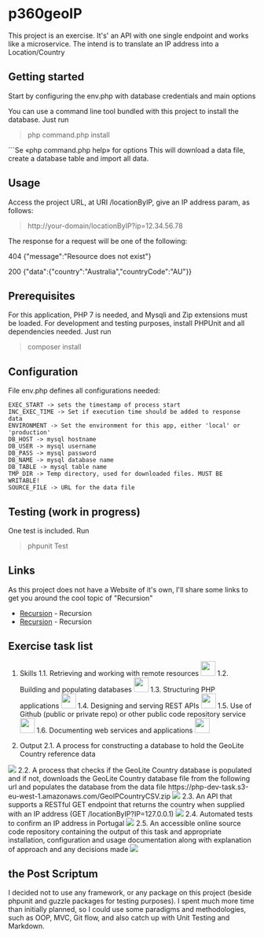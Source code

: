 # p360geoIP

This project is an exercise.
It's' an API with one single endpoint and works like a microservice.
The intend is to translate an IP address into a Location/Country

## Getting started


Start by configuring the env.php with database credentials and main options

You can use a command line tool bundled with this project to install the database. Just run

> php command.php install

´´´Se «php command.php help» for options
This will download a data file, create a database table and import all data.


## Usage

Access the project URL, at URI /locationByIP, give an IP address param, as follows:

> http://your-domain/locationByIP?ip=12.34.56.78

The response for a request will be one of the following:

404		{"message":"Resource does not exist"}

200		{"data":{"country":"Australia","countryCode":"AU"}}


## Prerequisites

For this application, PHP 7 is needed, and Mysqli and Zip extensions must be loaded.
For development and testing purposes, install PHPUnit and all dependencies needed. Just run

> composer install


## Configuration

File env.php defines all configurations needed:

	EXEC_START -> sets the timestamp of process start
	INC_EXEC_TIME -> Set if execution time should be added to response data
	ENVIRONMENT -> Set the environment for this app, either 'local' or 'production'
	DB_HOST -> mysql hostname
	DB_USER -> mysql username
	DB_PASS -> mysql password
	DB_NAME -> mysql database name
	DB_TABLE -> mysql table name
	TMP_DIR -> Temp directory, used for downloaded files. MUST BE WRITABLE!
	SOURCE_FILE -> URL for the data file


## Testing (work in progress)

One test is included. Run

> phpunit Test


## Links

As this project does not have a Website of it's own, I'll share some links to get you around the cool topic of "Recursion"
* [Recursion](https://www.github.com/pmcrealcor/p360geoip/) - Recursion
* [Recursion](https://www.google.com/search/?q=recursion) - Recursion


## Exercise task list

1. Skills
1.1. Retrieving and working with remote resources <img width="30px" src="https://github.com/pmcrealcor/p360geoip/blob/master/check.png?raw=true" />
1.2. Building and populating databases <img width="30px" src="https://github.com/pmcrealcor/p360geoip/blob/master/check.png?raw=true" />
1.3. Structuring PHP applications <img width="30px" src="https://github.com/pmcrealcor/p360geoip/blob/master/check.png?raw=true" />
1.4. Designing and serving REST APIs <img width="30px" src="https://github.com/pmcrealcor/p360geoip/blob/master/check.png?raw=true" />
1.5. Use of Github (public or private repo) or other public code repository service <img width="30px" src="https://github.com/pmcrealcor/p360geoip/blob/master/check.png?raw=true" />
1.6. Documenting web services and applications <img width="30px" src="https://github.com/pmcrealcor/p360geoip/blob/master/check.png?raw=true" />

2. Output
2.1. A process for constructing a database to hold the GeoLite Country reference data
<img src="https://github.com/pmcrealcor/p360geoip/blob/master/check.png?raw=true" />
2.2. A process that checks if the GeoLite Country database is populated and if not, downloads the GeoLite Country database file from the following url and populates the database from the data file https://php-dev-task.s3-eu-west-1.amazonaws.com/GeoIPCountryCSV.zip
<img src="https://github.com/pmcrealcor/p360geoip/blob/master/check.png?raw=true" />
2.3. An API that supports a RESTful GET endpoint that returns the country when supplied with an IP address (GET /locationByIP?IP=127.0.0.1)
<img src="https://github.com/pmcrealcor/p360geoip/blob/master/check.png?raw=true" />
2.4. Automated tests to confirm an IP address in Portugal
<img src="https://github.com/pmcrealcor/p360geoip/blob/master/check.png?raw=true" />
2.5. An accessible online source code repository containing the output of this task and appropriate installation, configuration and usage documentation along with explanation of approach and any decisions made
<img src="https://github.com/pmcrealcor/p360geoip/blob/master/check.png?raw=true" />


## the Post Scriptum

I decided not to use any framework, or any package on this project (beside phpunit and guzzle packages for testing purposes).
I spent much more time than initially planned, so I could use some paradigms and methodologies, such as OOP, MVC, Git flow, and also catch up with Unit Testing and Markdown.


